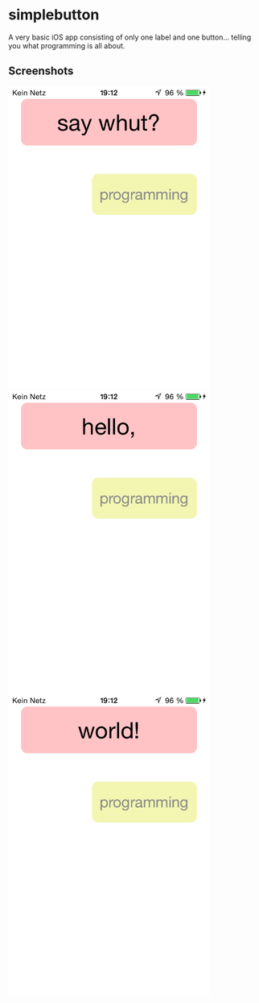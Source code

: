# simplebutton

A very basic iOS app consisting of only one label and one button... telling you what programming is all about.

## Screenshots

<img src="screenshots/simplebutton_demo_01.png" width="400">  
<img src="screenshots/simplebutton_demo_02.png" width="400">
<img src="screenshots/simplebutton_demo_03.png" width="400">